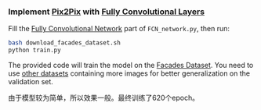 ### Implement [Pix2Pix](https://phillipi.github.io/pix2pix/) with [Fully Convolutional Layers](https://arxiv.org/abs/1411.4038)

Fill the [Fully Convolutional Network](FCN_network.py#L3) part of `FCN_network.py`, then run:

```bash
bash download_facades_dataset.sh
python train.py
```

The provided code will train the model on the [Facades Dataset](https://cmp.felk.cvut.cz/~tylecr1/facade/). You need to use [other datasets](https://github.com/phillipi/pix2pix#datasets) containing more images for better generalization on the validation set.





由于模型较为简单，所以效果一般。最终训练了620个epoch。
